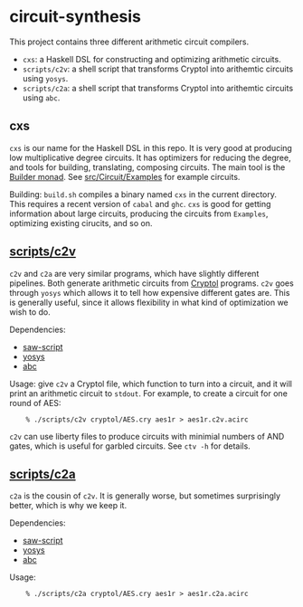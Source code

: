 circuit-synthesis
=================

This project contains three different arithmetic circuit compilers.

* `cxs`: a Haskell DSL for constructing and optimizing arithmetic circuits.
* `scripts/c2v`: a shell script that transforms Cryptol into arithemtic circuits using `yosys`.
* `scripts/c2a`: a shell script that transforms Cryptol into arithemtic circuits using `abc`.

cxs
---

`cxs` is our name for the Haskell DSL in this repo. 
It is very good at producing low multiplicative degree circuits.
It has optimizers for reducing the degree, and tools for building, translating, composing circuits.
The main tool is the [Builder monad](tree/master/src/Circuit/Builder.hs).
See [src/Circuit/Examples](/tree/master/src/Examples) for example circuits.

Building: `build.sh` compiles a binary named `cxs` in the current directory. 
This requires a recent version of `cabal` and `ghc`.
`cxs` is good for getting information about large circuits, producing the circuits from `Examples`,
optimizing existing cirucits, and so on.

[scripts/c2v](/blob/master/scripts/c2v)
---------------------------------------
`c2v` and `c2a` are very similar programs, which have slightly different pipelines.
Both generate arithmetic circuits from [Cryptol](https://cryptol.net/) programs.
`c2v` goes through `yosys` which allows it to tell how expensive different gates are.
This is generally useful, since it allows flexibility in what kind of optimization we wish to do.

Dependencies:
* [saw-script](https://github.com/GaloisInc/saw-script)
* [yosys](http://www.clifford.at/yosys/)
* [abc](http://people.eecs.berkeley.edu/~alanmi/abc/)

Usage: give `c2v` a Cryptol file, which function to turn into a circuit, and it will print
an arithmetic circuit to `stdout`. For example, to create a circuit for one round of AES:
```
    % ./scripts/c2v cryptol/AES.cry aes1r > aes1r.c2v.acirc
```

`c2v` can use liberty files to produce circuits with minimial numbers of AND gates, which
is useful for garbled circuits.
See `ctv -h` for details.

[scripts/c2a](/blob/master/scripts/c2a)
---------------------------------------
`c2a` is the cousin of `c2v`. It is generally worse, but sometimes surprisingly better, which is why
we keep it.

Dependencies:
* [saw-script](https://github.com/GaloisInc/saw-script)
* [yosys](http://www.clifford.at/yosys/)
* [abc](http://people.eecs.berkeley.edu/~alanmi/abc/)

Usage:
```
    % ./scripts/c2a cryptol/AES.cry aes1r > aes1r.c2a.acirc
```
